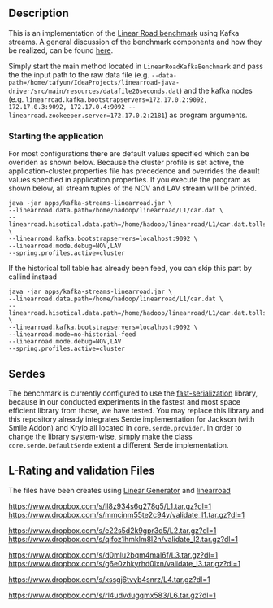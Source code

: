 ## Description
This is an implementation of the [Linear Road benchmark](http://www.isys.ucl.ac.be/vldb04/eProceedings/contents/pdf/RS12P1.PDF) using Kafka
streams. A general discussion of the benchmark components and how they be realized, can be found [here](https://github.com/twiechert/linear-road-general).


Simply start the main method located in `LinearRoadKafkaBenchmark` and pass the the input path to the raw data file (e.g. `--data-path=/home/tafyun/IdeaProjects/linearroad-java-driver/src/main/resources/datafile20seconds.dat`)
and the kafka nodes (e.g. `linearroad.kafka.bootstrapservers=172.17.0.2:9092, 172.17.0.3:9092, 172.17.0.4:9092 --linearroad.zookeeper.server=172.17.0.2:2181`) as program arguments.

### Starting the application
For most configurations there are default values specified which can be overiden as shown below. Because the cluster profile is set active,
the application-cluster.properties file has precedence and overrides the deault values specified in application.properties. If you execute the program as shown below, all stream tuples of the NOV and LAV
stream will be printed.


```
java -jar apps/kafka-streams-linearroad.jar \
--linearroad.data.path=/home/hadoop/linearroad/L1/car.dat \
--linearroad.hisotical.data.path=/home/hadoop/linearroad/L1/car.dat.tolls.dat \
--linearroad.kafka.bootstrapservers=localhost:9092 \
--linearroad.mode.debug=NOV,LAV
--spring.profiles.active=cluster
```

If the historical toll table has already been feed, you can skip this part by callind instead

```
java -jar apps/kafka-streams-linearroad.jar \
--linearroad.data.path=/home/hadoop/linearroad/L1/car.dat \
--linearroad.hisotical.data.path=/home/hadoop/linearroad/L1/car.dat.tolls.dat \
--linearroad.kafka.bootstrapservers=localhost:9092 \
--linearroad.mode=no-historial-feed
--linearroad.mode.debug=NOV,LAV
--spring.profiles.active=cluster
```


## Serdes
The benchmark is currently configured to use the [fast-serialization](https://github.com/RuedigerMoeller/fast-serialization) library, because in our conducted experiments in
the fastest and most space efficient library from those, we have tested. You may replace this library and this repository already integrates
Serde implementation for Jackson (with Smile Addon) and Kryio all located in `core.serde.provider`. In order to change the library system-wise, simply make
the class `core.serde.DefaultSerde` extent a different Serde implementation.

## L-Rating and validation Files
The files have been creates using [Linear Generator](https://github.com/walmart/LinearGenerator) and
 [linearroad](https://github.com/walmart/linearroad)

https://www.dropbox.com/s/ll8z934s6q278q5/L1.tar.gz?dl=1
https://www.dropbox.com/s/mmcinm55te2c94y/validate_l1.tar.gz?dl=1

https://www.dropbox.com/s/e22s5d2k9gpr3d5/L2.tar.gz?dl=1
https://www.dropbox.com/s/qifoz1hmklm8l2n/validate_l2.tar.gz?dl=1

https://www.dropbox.com/s/d0mlu2bqm4mal6f/L3.tar.gz?dl=1
https://www.dropbox.com/s/g6e0zhkyrhd0lxn/validate_l3.tar.gz?dl=1

https://www.dropbox.com/s/xssgj6tvyb4snrz/L4.tar.gz?dl=1


https://www.dropbox.com/s/rl4udvdugqmx583/L6.tar.gz?dl=1